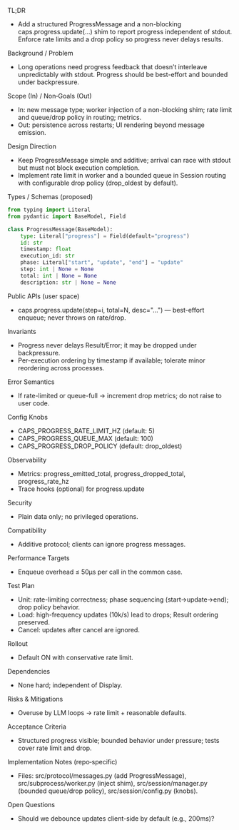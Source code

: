 TL;DR
- Add a structured ProgressMessage and a non-blocking caps.progress.update(…) shim to report progress independent of stdout. Enforce rate limits and a drop policy so progress never delays results.

Background / Problem
- Long operations need progress feedback that doesn’t interleave unpredictably with stdout. Progress should be best-effort and bounded under backpressure.

Scope (In) / Non‑Goals (Out)
- In: new message type; worker injection of a non-blocking shim; rate limit and queue/drop policy in routing; metrics.
- Out: persistence across restarts; UI rendering beyond message emission.

Design Direction
- Keep ProgressMessage simple and additive; arrival can race with stdout but must not block execution completion.
- Implement rate limit in worker and a bounded queue in Session routing with configurable drop policy (drop_oldest by default).

Types / Schemas (proposed)
```py
from typing import Literal
from pydantic import BaseModel, Field

class ProgressMessage(BaseModel):
    type: Literal["progress"] = Field(default="progress")
    id: str
    timestamp: float
    execution_id: str
    phase: Literal["start", "update", "end"] = "update"
    step: int | None = None
    total: int | None = None
    description: str | None = None
```

Public APIs (user space)
- caps.progress.update(step=i, total=N, desc="…") — best-effort enqueue; never throws on rate/drop.

Invariants
- Progress never delays Result/Error; it may be dropped under backpressure.
- Per-execution ordering by timestamp if available; tolerate minor reordering across processes.

Error Semantics
- If rate-limited or queue-full → increment drop metrics; do not raise to user code.

Config Knobs
- CAPS_PROGRESS_RATE_LIMIT_HZ (default: 5)
- CAPS_PROGRESS_QUEUE_MAX (default: 100)
- CAPS_PROGRESS_DROP_POLICY (default: drop_oldest)

Observability
- Metrics: progress_emitted_total, progress_dropped_total, progress_rate_hz
- Trace hooks (optional) for progress.update

Security
- Plain data only; no privileged operations.

Compatibility
- Additive protocol; clients can ignore progress messages.

Performance Targets
- Enqueue overhead ≤ 50µs per call in the common case.

Test Plan
- Unit: rate-limiting correctness; phase sequencing (start→update→end); drop policy behavior.
- Load: high-frequency updates (10k/s) lead to drops; Result ordering preserved.
- Cancel: updates after cancel are ignored.

Rollout
- Default ON with conservative rate limit.

Dependencies
- None hard; independent of Display.

Risks & Mitigations
- Overuse by LLM loops → rate limit + reasonable defaults.

Acceptance Criteria
- Structured progress visible; bounded behavior under pressure; tests cover rate limit and drop.

Implementation Notes (repo‑specific)
- Files: src/protocol/messages.py (add ProgressMessage), src/subprocess/worker.py (inject shim), src/session/manager.py (bounded queue/drop policy), src/session/config.py (knobs).

Open Questions
- Should we debounce updates client-side by default (e.g., 200ms)?

